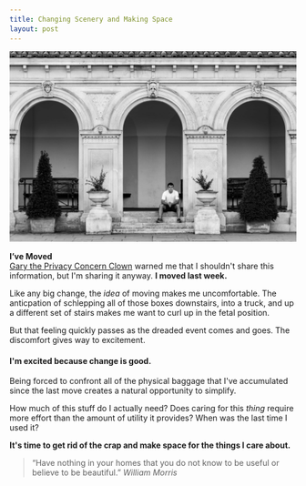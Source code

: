```yaml
---
title: Changing Scenery and Making Space
layout: post
---
```


![](/public/37325638670_c4b908aa4f_o.jpg "here's an image of me with no stuff")

**I’ve Moved**  
[Gary the Privacy Concern Clown](https://twitter.com/hotdogsladies/status/857837608046436354?lang=en) warned me that I shouldn't share this information, but I'm sharing it anyway. **I moved last week.**  
  
Like any big change, the *idea* of moving makes me uncomfortable. The anticpation of schlepping all of those boxes downstairs, into a truck, and up a different set of stairs makes me want to curl up in the fetal position.  
  
But that feeling quickly passes as the dreaded event comes and goes. The discomfort gives way to excitement.  
#### I'm excited because change is good.
 
Being forced to confront all of the physical baggage that I've accumulated since the last move creates a natural opportunity to simplify.  
  
How much of this stuff do I actually need? Does caring for this *thing* require more effort than the amount of utility it provides? When was the last time I used it?  
  
**It's time to get rid of the crap and make space for the things I care about.**  
  
> “Have nothing in your homes that you do not know to be useful or believe to be beautiful.”
> *William Morris*